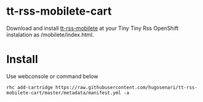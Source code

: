 # tt-rss-mobilete-cart

Download and install [tt-rss-mobilete](https://github.com/hugosenari/tt-rss-mobilete/) at your Tiny Tiny Rss OpenShift instalation as /mobilete/index.html.


# Install

Use webconsole or command below

```
rhc add-cartridge https://raw.githubusercontent.com/hugosenari/tt-rss-mobilete-cart/master/metadata/manifest.yml -a
```
